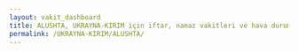```yaml
---
layout: vakit_dashboard
title: ALUSHTA, UKRAYNA-KIRIM için iftar, namaz vakitleri ve hava durumu - ilçe/eyalet seç
permalink: /UKRAYNA-KIRIM/ALUSHTA/
---
```


<script type="text/javascript">
  var GLOBAL_COUNTRY = 'UKRAYNA-KIRIM';
  var GLOBAL_CITY = 'ALUSHTA';
  var GLOBAL_STATE = '';
  var lat = 72;
  var lon = 21;
</script>
